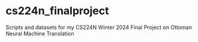 # cs224n_finalproject
Scripts and datasets for my CS224N Winter 2024 Final Project on Ottoman Neural Machine Translation
